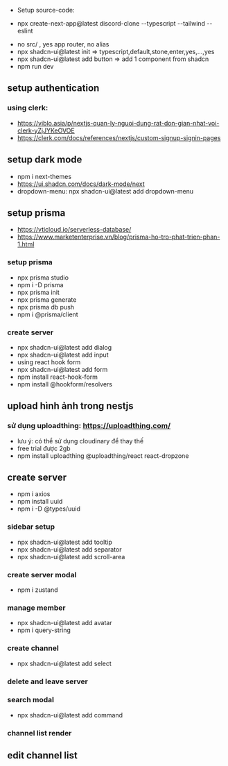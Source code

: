 + Setup source-code:
-  npx create-next-app@latest discord-clone --typescript --tailwind --eslint
+ no src/ , yes app router, no alias
+ npx shadcn-ui@latest init => typescript,default,stone,enter,yes,...,yes
+ npx shadcn-ui@latest add button => add 1 component from shadcn
+ npm run dev

## setup authentication
### using clerk: 
+ https://viblo.asia/p/nextjs-quan-ly-nguoi-dung-rat-don-gian-nhat-voi-clerk-yZjJYKeOVOE
+ https://clerk.com/docs/references/nextjs/custom-signup-signin-pages

## setup dark mode
- npm i next-themes
- https://ui.shadcn.com/docs/dark-mode/next
- dropdown-menu: npx shadcn-ui@latest add dropdown-menu

## setup prisma 
- https://vticloud.io/serverless-database/
- https://www.marketenterprise.vn/blog/prisma-ho-tro-phat-trien-phan-1.html

### setup prisma
- npx prisma studio
- npm i -D prisma
- npx prisma init
- npx prisma generate
- npx prisma db push
- npm i @prisma/client

### create server
- npx shadcn-ui@latest add dialog
- npx shadcn-ui@latest add input
- using react hook form
- npx shadcn-ui@latest add form
- npm install react-hook-form
- npm install @hookform/resolvers

## upload hình ảnh trong nestjs
### sử dụng uploadthing: https://uploadthing.com/
- lưu ý: có thể sử dụng cloudinary để thay thế
- free trial được 2gb
- npm install uploadthing @uploadthing/react react-dropzone

## create server
- npm i axios
- npm install uuid
- npm i -D @types/uuid

### sidebar setup
- npx shadcn-ui@latest add tooltip
- npx shadcn-ui@latest add separator
- npx shadcn-ui@latest add scroll-area

### create server modal
- npm i zustand

### manage member
- npx shadcn-ui@latest add avatar
- npm i query-string

### create channel
- npx shadcn-ui@latest add select

### delete and leave server
### search modal 
- npx shadcn-ui@latest add command

### channel list render
## edit channel list